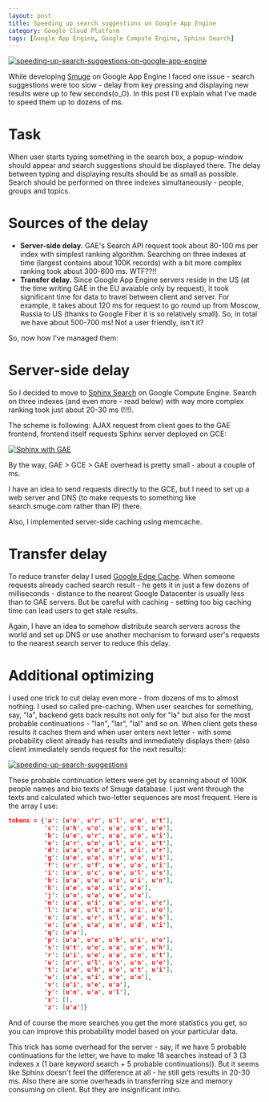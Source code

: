 ```yaml
---
layout: post
title: Speeding up search suggestions on Google App Engine
category: Google Cloud Platform
tags: [Google App Engine, Google Compute Engine, Sphinx Search]
---
```

[![speeding-up-search-suggestions-on-google-app-engine](http://lh3.ggpht.com/39USHo9uGCxM-ZvGji_gBvL2cwKmVI8UuPfrAavUOrSxK7mV9EPfEVgw7xnSNJW4j-lOKF2_CXkgBG77-JMflRHk=s700)](http://denisigosite.appspot.com.storage.googleapis.com/speeding-up-search-suggestions-on-google-app-engine.jpg) 

While developing [Smuge](http://www.smuge.com) on Google App Engine I faced one issue - search suggestions were too slow - delay from key pressing and displaying new results were up to few seconds(o_O). In this post I'll explain what I've made to speed them up to dozens of ms. 
<!--more-->
# Task

When user starts typing something in the search box, a popup-window should appear and search suggestions should be displayed there. The delay between typing and displaying results should be as small as possible. Search should be performed on three indexes simultaneously - people, groups and topics.

# Sources of the delay

*   **Server-side delay.** GAE's Search API request took about 80-100 ms per index with simplest ranking algorithm. Searching on three indexes at time (largest contains about 100K records) with a bit more complex ranking took about 300-600 ms. WTF??!!
*   **Transfer delay.** Since Google App Engine servers reside in the US (at the time writing GAE in the EU avaiable only by request), it took significant time for data to travel between client and server. For example, it takes about 120 ms for request to go round up from Moscow, Russia to US (thanks to Google Fiber it is so relatively small). So, in total we have about 500-700 ms! Not a user friendly, isn't it?

So, now how I've managed them:

# Server-side delay

So I decided to move to [Sphinx Search](http://denisigosite.appspot.com/2013/12/getting-sphinx-search-to-work-with-gae/) on Google Compute Engine. Search on three indexes (and even more - read below) with way more complex ranking took just about 20-30 ms (!!!). 

The scheme is following: AJAX request from client goes to the GAE frontend, frontend itself requests Sphinx server deployed on GCE: 

[![Sphinx with GAE](http://lh4.ggpht.com/aXs1r878s1ToI2l9HU3s_68_aKEnuVuFpbjJ_0rebH_5S44-Q2qPoTrIDbISlGtZXacmo8YWCe8m0u_jK-JQ49uU=s700)](http://denisigosite.appspot.com.storage.googleapis.com/Sphinx-with-GAE.png) 

By the way, GAE > GCE > GAE overhead is pretty small - about a couple of ms. 

I have an idea to send requests directly to the GCE, but I need to set up a web server and DNS (to make requests to something like search.smuge.com rather than IP) there.

Also, I implemented server-side caching using memcache.

# Transfer delay

To reduce transfer delay I used [Google Edge Cache](http://www.denisigo.com/2013/07/how-to-reduce-gae-app-costs/). When someone requests already cached search result - he gets it in just a few dozens of milliseconds - distance to the nearest Google Datacenter is usually less than to GAE servers. But be careful with caching - setting too big caching time can lead users to get stale results. 

Again, I have an idea to somehow distribute search servers across the world and set up DNS or use another mechanism to forward user's requests to the nearest search server to reduce this delay.

# Additional optimizing

I used one trick to cut delay even more - from dozens of ms to almost nothing. I used so called pre-caching. When user searches for something, say, "la", backend gets back results not only for "la" but also for the most probable continuations - "lan", "lar", "lal" and so on. When client gets these results it caches them and when user enters next letter - with some probability client already has results and immediately displays them (also client immediately sends request for the next results): 

[![speeding-up-search-suggestions](http://lh5.ggpht.com/uvVsRwEnz98Hauaf0lXJY9OSnFQPIZ6mMBYzXQcHqLrziLpeQodS-C4V3MB5cimaC7qm9KXLsvt2eOoMonLi-Bg=s700)](http://denisigosite.appspot.com.storage.googleapis.com/speeding-up-search-suggestions.png) 

These probable continuation letters were get by scanning about of 100K people names and bio texts of Smuge database. I just went through the texts and calculated which two-letter sequences are most frequent. Here is the array I use:

``` json
tokens = {'a': [u'n', u'r', u'l', u'm', u't'],
          'c': [u'h', u'o', u'a', u'k', u'e'],
          'b': [u'e', u'r', u'a', u'o', u'i'],
          'e': [u'r', u'n', u'l', u's', u't'],
          'd': [u'a', u'e', u'o', u'i', u'r'],
          'g': [u'e', u'a', u'r', u'o', u'i'],
          'f': [u'r', u'f', u'e', u'o', u'i'],
          'i': [u'n', u'c', u'e', u'l', u's'],
          'h': [u'a', u'e', u'o', u'i', u'n'],
          'k': [u'e', u'a', u'i', u'o'],
          'j': [u'o', u'a', u'e', u'u'],
          'm': [u'a', u'i', u'e', u'o', u'c'],
          'l': [u'e', u'l', u'a', u'i', u'o'],
          'o': [u'n', u'r', u'l', u'u', u's'],
          'n': [u'e', u'a', u'n', u'd', u'i'],
          'q': [u'u'],
          'p': [u'a', u'e', u'h', u'i', u'o'],
          's': [u't', u'o', u'a', u'e', u'h'],
          'r': [u'i', u'e', u'a', u'o', u't'],
          'u': [u'r', u'l', u's', u'n', u'e'],
          't': [u'e', u'h', u'o', u't', u'i'],
          'w': [u'a', u'i', u'e', u'o'],
          'v': [u'i', u'e', u'a'],
          'y': [u'n', u'a', u'l'],
          'x': [],
          'z': [u'a']}
```

And of course the more searches you get the more statistics you get, so you can improve this probability model based on your particular data. 

This trick has some overhead for the server - say, if we have 5 probable continuations for the letter, we have to make 18 searches instead of 3 (3 indexes x (1 bare keyword search + 5 probable continuations)). But it seems like Sphinx doesn't feel the difference at all - he still gets results in 20-30 ms. Also there are some overheads in transferring size and memory consuming on client. But they are insignificant imho.
